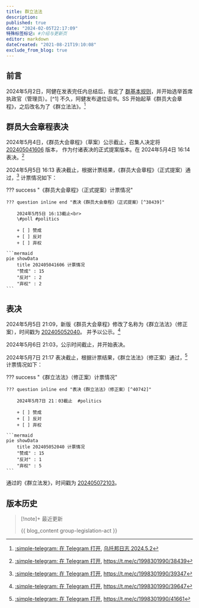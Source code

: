 ```yaml
---
title: 群立法法
description:
published: true
date: "2024-02-05T22:17:09"
特殊标签标记: #介绍与更新页
editor: markdown
dateCreated: "2021-08-21T19:10:08"
exclude_from_blog: true
---
```


## 前言

2024年5月2日，阿健在发表完任内总结后，指定了 [群基本规则](../群基本法/群基本规则.md)，并开始选举首席执政官（管理员）。[^1]
不久，阿健发布退位诏书。SS 开始起草《群员大会章程》，之后改名为了《群立法法》。[^log36]

[^log36]: [:simple-telegram: 在 Telegram 打开](tg://privatepost?channel=1758370366&post=36), [乌托邦日志 2024.5.2](https://t.me/UtopiaLog/36)

## 群员大会章程表决

2024年5月4日，《群员大会章程》（草案）公示截止，召集人决定将 [202405041606](202405041606.md) 版本，
作为付诸表决的正式提案版本。在 2024年5月4日 16:14 表决。[^38439]

[^38439]: [:simple-telegram: 在 Telegram 打开](tg://privatepost?channel=1998301990&post=38439), <https://t.me/c/1998301990/38439>

<!-- 2024年5月5日，《群员大会章程》更名为《群立法法》。 -->

2024年5月5日 16:13 表决截止，根据计票结果，《群员大会章程》（正式提案）通过，[^39347] 计票情况如下：

[^39347]: [:simple-telegram: 在 Telegram 打开](tg://privatepost?channel=1998301990&post=39347), <https://t.me/c/1998301990/39347>

??? success "《群员大会章程》（正式提案）计票情况"

    ??? question inline end "表决《群员大会章程》（正式提案）[^38439]"

        2024年5月5日 16:13截止<br>
        \#poll #politics

        + [ ] 赞成
        + [ ] 反对
        + [ ] 弃权

    ```mermaid
    pie showData
        title 202405041606 计票情况
        "赞成" : 15
        "反对" : 2
        "弃权" : 2
    ```

[^38439]: [:simple-telegram: 在 Telegram 打开](tg://privatepost?channel=1998301990&post=38439), <https://t.me/c/1998301990/38439>

## 表决

2024年5月5日 21:09，新版《群员大会章程》修改了名称为《群立法法》（修正案），时间戳为 [202405052040](202405052040.md)。
并予以公示。[^39647]

[^39647]: [:simple-telegram: 在 Telegram 打开](tg://privatepost?channel=1998301990&post=39647), <https://t.me/c/1998301990/39647>

2024年5月6日 21:03，公示时间截止，并开始表决。

2024年5月7日 21:17 表决截止，根据计票结果，《群立法法》（修正案）通过，[^41661] 计票情况如下：

[^41661]: [:simple-telegram: 在 Telegram 打开](tg://privatepost?channel=1998301990&post=41661), <https://t.me/c/1998301990/41661>

??? success "《群立法法》（修正案）计票情况"

    ??? question inline end "表决《群立法法》（修正案）[^40742]"

        2024年5月7日 21：03截止  #politics

        + [ ] 赞成
        + [ ] 反对
        + [ ] 弃权

    ```mermaid
    pie showData
        title 202405052040 计票情况
        "赞成" : 15
        "反对" : 1
        "弃权" : 5
    ```

[^40742]: [:simple-telegram: 在 Telegram 打开](tg://privatepost?channel=1998301990&post=40742), <https://t.me/c/1998301990/40742>

通过的《群立法发》，时间戳为 [202405072103](202405072103.md)。

## 版本历史

> [!note]+ 最近更新
>
> {{ blog_content group-legislation-act }}
